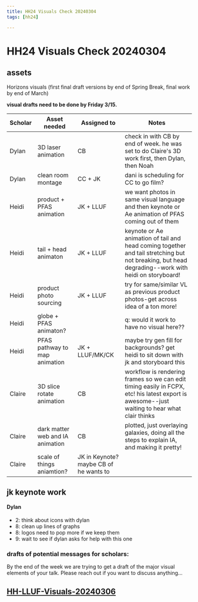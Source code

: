 ```yaml
---
title: HH24 Visuals Check 20240304
tags: [hh24]

---
```


# HH24 Visuals Check 20240304



## assets 

Horizons visuals (first final draft versions by end of Spring Break, final work by end of March)

**visual drafts need to be done by Friday 3/15.**

| Scholar | Asset needed | Assigned to | Notes | 
| -------- | -------- | -------- | -------- | 
|Dylan | 3D laser animation | CB | check in with CB by end of week. he was set to do Claire's 3D work first, then Dylan, then Noah |
|Dylan| clean room montage   | CC + JK | dani is scheduling for CC to go film?
|Heidi| product + PFAS animation   | JK + LLUF   | we want photos in same visual language and then keynote or Ae animation of PFAS coming out of them
|Heidi | tail + head animaton | JK + LLUF | keynote or Ae animation of tail and head coming together and tail stretching but not breaking, but head degrading--work with heidi on storyboard!
|Heidi| product photo sourcing | JK + LLUF | try for same/similar VL as previous product photos-get across idea of a ton more!
|Heidi | globe + PFAS animaton? | | q: would it work to have no visual here??
|Heidi| PFAS pathway to map animation   | JK + LLUF/MK/CK | maybe try gen fill for backgrounds? get heidi to sit down with jk and storyboard this
|Claire| 3D slice rotate animation | CB | workflow is rendering frames so we can edit timing easily in FCPX, etc! his latest export is awesome--just waiting to hear what clair thinks
|Claire | dark matter web and IA animation | CB | plotted, just overlaying galaxies, doing all the steps to explain IA, and making it pretty!
|Claire | scale of things aniamtion? | JK in Keynote? maybe CB of he wants to




## jk keynote work
#### Dylan
- 2: think about icons with dylan
- 8: clean up lines of graphs
- 8: logos need to pop more if we keep them
- 9: wait to see if dylan asks for help with this one
#### 

### drafts of potential messages for scholars:
By the end of the week we are trying to get a draft of the major visual elements of your talk. Please reach out if you want to discuss anything...

## [HH-LLUF-Visuals-20240306](/yLvY89X4TViavtgG1QjDAQ)